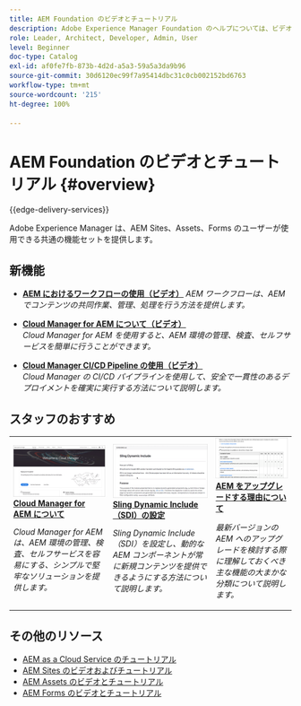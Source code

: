 ```yaml
---
title: AEM Foundation のビデオとチュートリアル
description: Adobe Experience Manager Foundation のヘルプについては、ビデオとチュートリアルをご覧ください。
role: Leader, Architect, Developer, Admin, User
level: Beginner
doc-type: Catalog
exl-id: af0fe7fb-873b-4d2d-a5a3-59a5a3da9b96
source-git-commit: 30d6120ec99f7a95414dbc31c0cb002152bd6763
workflow-type: tm+mt
source-wordcount: '215'
ht-degree: 100%

---
```


# AEM Foundation のビデオとチュートリアル {#overview}

{{edge-delivery-services}}

Adobe Experience Manager は、AEM Sites、Assets、Forms のユーザーが使用できる共通の機能セットを提供します。

<div id="whats-new-section">

## 新機能

* **[AEM におけるワークフローの使用（ビデオ）](./workflow/use-workflow.md)**
  *AEM ワークフローは、AEM でコンテンツの共同作業、管理、処理を行う方法を提供します。*

* **[Cloud Manager for AEM について（ビデオ）](./cloud-manager/understand-cloud-manager-for-aem.md)**\
  *Cloud Manager for AEM を使用すると、AEM 環境の管理、検査、セルフサービスを簡単に行うことができます。*

* **[Cloud Manager CI/CD Pipeline の使用（ビデオ）](./cloud-manager/use-the-cicd-pipeline-in-cloud-manager-for-aem.md)**\
  *Cloud Manager の CI/CD パイプラインを使用して、安全で一貫性のあるデプロイメントを確実に実行する方法について説明します。*

</div>

<div id="recs-overview-body-1"></div>
<div id="recs-overview-body-2"></div>
<div id="recs-overview-body-3"></div>
<div id="recs-overview-body-4"></div>
<div id="recs-overview-body-5"></div>
<div id="recs-overview-body-6"></div>

<div id="staff-picks-section">

## スタッフのおすすめ

<table>
<tr>
  <td>
    <a href="./cloud-manager/understand-cloud-manager-for-aem.md">
    <img alt="Cloud Manager for AEM について" src="./cloud-manager/assets/understand-cloud-manager-for-aem/thumbnail.png" />
    </a>
    <div>
     <a href="./cloud-manager/understand-cloud-manager-for-aem.md">
 <strong>Cloud Manager for AEM について</strong>
 </a>
    </div>
    <p>
    <em>Cloud Manager for AEM は、AEM 環境の管理、検査、セルフサービスを容易にする、シンプルで堅牢なソリューションを提供します。</em>
    <p>
  </td>
   <td>
    <a href="./development/set-up-sling-dynamic-include.md">
    <img alt="Sling Dynamic Include（SDI）の設定" src="./development/assets/set-up-sling-dynamic-include/thumbnail.png" />
    </a>
     <div>
     <a href="./development/set-up-sling-dynamic-include.md">
 <strong>Sling Dynamic Include（SDI）の設定</strong>
 </a>
    </div>
    <p>
    <em>Sling Dynamic Include（SDI）を設定し、動的な AEM コンポーネントが常に新規コンテンツを提供できるようにする方法について説明します。</em>
    <p>
  </td>
  <td>
    <a href="./administration/understand-reasons-to-upgrade.md">
    <img alt="AEM をアップグレードする理由について" src="./administration/assets/understand-reasons-to-upgrade/thumbnail.png" />
    </a>
    <div>
    <a href="./administration/understand-reasons-to-upgrade.md">
 <strong>AEM をアップグレードする理由について</strong>
 </a>
    </div>
    <p>
    <em>最新バージョンの AEM へのアップグレードを検討する際に理解しておくべき主な機能の大まかな分類について説明します。</em>
    </p>
  </td>
</tr>
</table>

</div>

## その他のリソース

* [AEM as a Cloud Service のチュートリアル](/help/cloud-service/overview.md)
* [AEM Sites のビデオおよびチュートリアル](/help/sites/overview.md)
* [AEM Assets のビデオとチュートリアル](/help/assets/overview.md)
* [AEM Forms のビデオとチュートリアル](/help/forms/overview.md)
